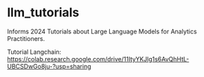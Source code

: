 # llm_tutorials
Informs 2024 Tutorials about Large Language Models for Analytics Practitioners.

Tutorial Langchain:
https://colab.research.google.com/drive/11ItyYKJlg1s6AvQhHtL-UBCSDwGo8ju-?usp=sharing

